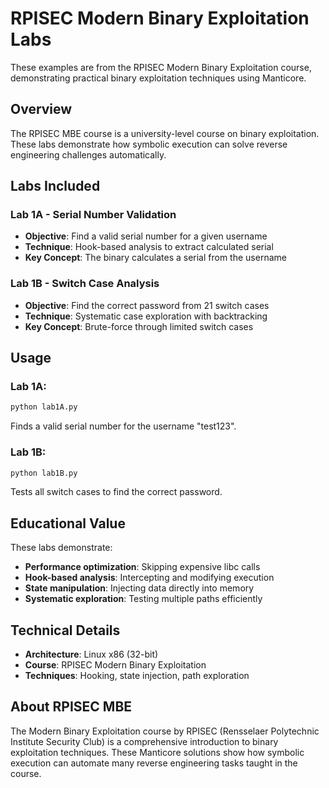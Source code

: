 # RPISEC Modern Binary Exploitation Labs

These examples are from the RPISEC Modern Binary Exploitation course, demonstrating practical binary exploitation techniques using Manticore.

## Overview

The RPISEC MBE course is a university-level course on binary exploitation. These labs demonstrate how symbolic execution can solve reverse engineering challenges automatically.

## Labs Included

### Lab 1A - Serial Number Validation
- **Objective**: Find a valid serial number for a given username
- **Technique**: Hook-based analysis to extract calculated serial
- **Key Concept**: The binary calculates a serial from the username

### Lab 1B - Switch Case Analysis  
- **Objective**: Find the correct password from 21 switch cases
- **Technique**: Systematic case exploration with backtracking
- **Key Concept**: Brute-force through limited switch cases

## Usage

### Lab 1A:
```bash
python lab1A.py
```

Finds a valid serial number for the username "test123".

### Lab 1B:
```bash
python lab1B.py
```

Tests all switch cases to find the correct password.

## Educational Value

These labs demonstrate:
- **Performance optimization**: Skipping expensive libc calls
- **Hook-based analysis**: Intercepting and modifying execution
- **State manipulation**: Injecting data directly into memory
- **Systematic exploration**: Testing multiple paths efficiently

## Technical Details

- **Architecture**: Linux x86 (32-bit)
- **Course**: RPISEC Modern Binary Exploitation
- **Techniques**: Hooking, state injection, path exploration

## About RPISEC MBE

The Modern Binary Exploitation course by RPISEC (Rensselaer Polytechnic Institute Security Club) is a comprehensive introduction to binary exploitation techniques. These Manticore solutions show how symbolic execution can automate many reverse engineering tasks taught in the course.